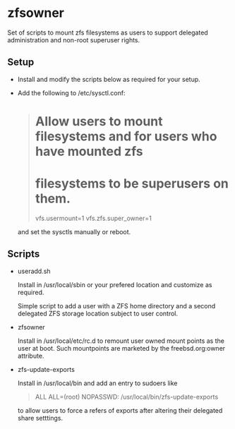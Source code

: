 zfsowner
========

Set of scripts to mount zfs filesystems as users to support delegated
administration and non-root superuser rights.

Setup
-----
*	Install and modify the scripts below as required for your setup.

*	Add the following to /etc/sysctl.conf:

	> # Allow users to mount filesystems and for users who have mounted zfs
	> # filesystems to be superusers on them.
	> vfs.usermount=1
	> vfs.zfs.super_owner=1

	and set the sysctls manually or reboot.

Scripts
-------
*	useradd.sh

	Install in /usr/local/sbin or your prefered location and
	customize as required.

	Simple script to add a user with a ZFS home directory and a
	second delegated ZFS storage location subject to user control.

*	zfsowner
	
	Install in /usr/local/etc/rc.d to remount user owned mount
	points as the user at boot.  Such mountpoints are marketed by
	the freebsd.org:owner attribute.

*	zfs-update-exports

	Install in /usr/local/bin and add an entry to sudoers like

	> ALL ALL=(root) NOPASSWD: /usr/local/bin/zfs-update-exports

	to allow users to force a refers of exports after altering their
	delegated share setttings.
